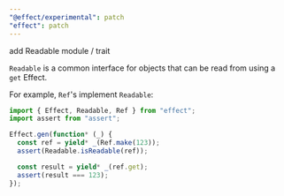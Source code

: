 ```yaml
---
"@effect/experimental": patch
"effect": patch
---
```


add Readable module / trait

`Readable` is a common interface for objects that can be read from using a `get`
Effect.

For example, `Ref`'s implement `Readable`:

```ts
import { Effect, Readable, Ref } from "effect";
import assert from "assert";

Effect.gen(function* (_) {
  const ref = yield* _(Ref.make(123));
  assert(Readable.isReadable(ref));

  const result = yield* _(ref.get);
  assert(result === 123);
});
```
